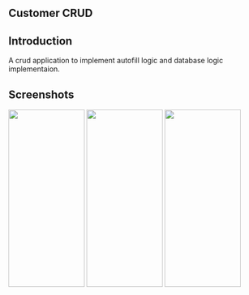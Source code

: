 ## Customer CRUD

## Introduction
 A crud application to implement autofill logic and database logic implementaion.

## Screenshots
<img src ="https://github.com/user-attachments/assets/9e3bc5c7-d8b5-4d35-b026-a349862b2ff3" width="150" height="350">
<img src ="https://github.com/user-attachments/assets/c08a8ecb-e206-4055-953a-9e7272741f33" width="150" height="350">
<img src ="https://github.com/user-attachments/assets/5da2b2b1-4a4b-4963-beb9-f3913fb8d5d6" width="150" height="350">

